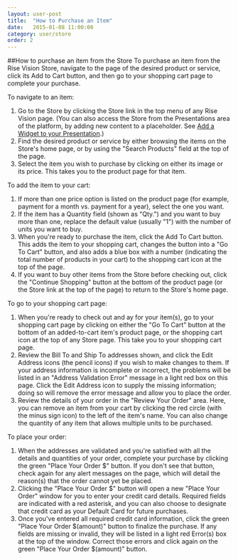 ```yaml
---
layout: user-post
title:  "How to Purchase an Item"
date:   2015-01-08 11:00:00
category: user/store
order: 2
---
```

##How to purchase an item from the Store
To purchase an item from the Rise Vision Store, navigate to the page of the desired product or service, click its Add to Cart button, and then go to your shopping cart page to complete your purchase.

To navigate to an item:
1. Go to the Store by clicking the Store link in the top menu of any Rise Vision page.  (You can also access the Store from the Presentations area of the platform, by adding new content to a placeholder. See [Add a Widget to your Presentation](http://help.risevision.com/#/user/content/add-a-widget-to-a-presentation).)
2. Find the desired product or service by either browsing the items on the Store's home page, or by using the "Search Products" field at the top of the page. 
3. Select the item you wish to purchase by clicking on either its image or its price. This takes you to the product page for that item.


To add the item to your cart:

1. If more than one price option is listed on the product page (for example, payment for a month vs. payment for a year), select the one you want. 
2. If the item has a Quantity field (shown as "Qty.") and you want to buy more than one, replace the default value (usually "1") with the number of units you want to buy.
3. When you're ready to purchase the item, click the Add To Cart button. This adds the item to your shopping cart, changes the button into a "Go To Cart" button, and also adds a blue box with a number (indicating the total number of products in your cart) to the shopping cart icon at the top of the page.
4. If you want to buy other items from the Store before checking out, click the "Continue Shopping" button at the bottom of the product page (or the Store link at the top of the page) to return to the Store's home page.

To go to your shopping cart page:
1. When you're ready to check out and ay for your item(s), go to your shopping cart page by clicking on either the "Go To Cart" button at the bottom of an added-to-cart item's product page, or the shopping cart icon at the top of any Store page.  This take you to your shopping cart page.
2. Review the Bill To and Ship To addresses shown, and click the Edit Address icons (the pencil icons) if you wish to make changes to them.  If your address information is incomplete or incorrect, the problems will be listed in an "Address Validation Error" message in a light red box on this page. Click the Edit Address icon to supply the missing information; doing so will remove the error message and allow you to place the order.
3. Review the details of your order in the "Review Your Order" area. Here, you can remove an item from your cart by clicking the red circle (with the minus sign icon) to the left of the item's name.  You can also change the quantity of any item that allows multiple units to be purchased.

To place your order:
1. When the addresses are validated and you're satisfied with all the details and quantities of your order, complete your purchase by clicking the green "Place Your Order $" button. If you don't see that button, check again for any alert messages on the page, which will detail the reason(s) that the order cannot yet be placed.
2. Clicking the "Place Your Order $" button will open a new "Place Your Order" window for you to enter your credit card details. Required fields are indicated with a red asterisk, and you can also choose to designate that credit card as your Default Card for future purchases.  
3. Once you've entered all required credit card information, click the green "Place Your Order $(amount)" button to finalize the purchase. If any fields are missing or invalid, they will be listed in a light red Error(s) box at the top of the window. Correct those errors and click again on the green "Place Your Order $(amount)" button.